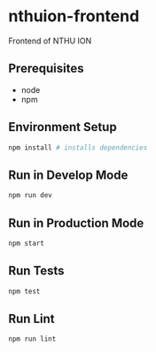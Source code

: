 # nthuion-frontend

Frontend of NTHU ION

## Prerequisites

* node
* npm

## Environment Setup

```bash
npm install # installs dependencies
```

## Run in Develop Mode

```bash
npm run dev
```

## Run in Production Mode

```bash
npm start
```

## Run Tests

```bash
npm test
```

## Run Lint

```bash
npm run lint
```
